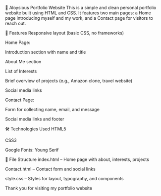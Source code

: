 💼 Aloysious Portfolio Website
This is a simple and clean personal portfolio website built using HTML and CSS. It features two main pages: a Home page introducing myself and my work, and a Contact page for visitors to reach out.

🚀 Features
Responsive layout (basic CSS, no frameworks)

Home Page:

Introduction section with name and title

About Me section

List of Interests

Brief overview of projects (e.g., Amazon clone, travel website)

Social media links

Contact Page:

Form for collecting name, email, and message

Social media links and footer

🛠️ Technologies Used
HTML5

CSS3

Google Fonts: Young Serif

📂 File Structure
index.html – Home page with about, interests, projects

Contact.html – Contact form and social links

style.css – Styles for layout, typography, and components

Thank you for visiting my portfolio website
